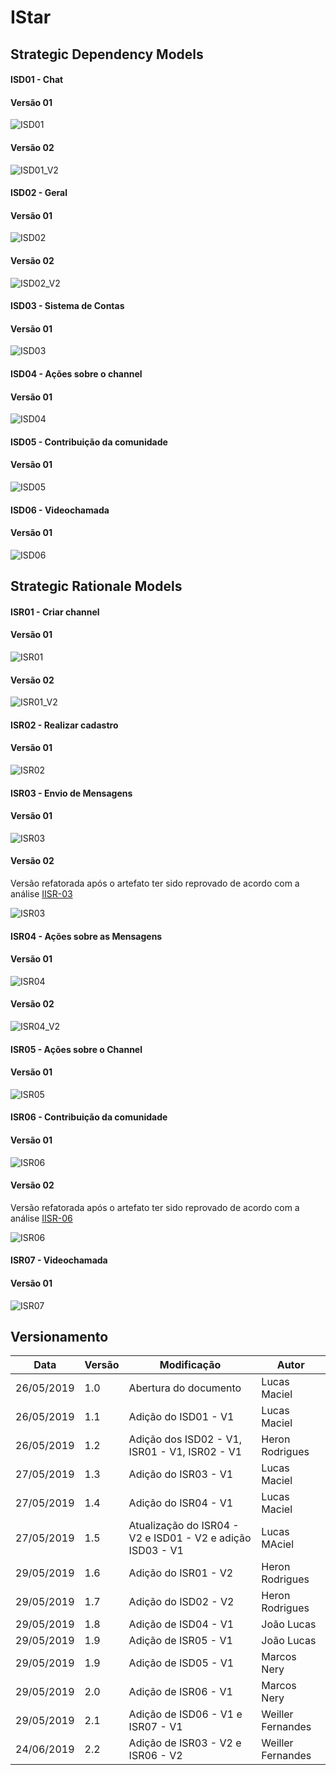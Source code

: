 # IStar

## Strategic Dependency Models

#### ISD01 - Chat

#### Versão 01
![ISD01](../img/Modelagem/isd_chat_v1.png)

#### Versão 02
![ISD01_V2](../img/Modelagem/isd_chat_v2.png)

#### ISD02 - Geral

#### Versão 01
![ISD02](../img/Modelagem/i_sd_geral_v1.jpg)

#### Versão 02
![ISD02_V2](../img/Modelagem/i_sd_geral_v2.jpg)

#### ISD03 - Sistema de Contas

#### Versão 01
![ISD03](../img/Modelagem/isd_accounts_system_v1.png)

#### ISD04 - Ações sobre o channel

#### Versão 01

![ISD04](../img/Modelagem/ISD04.png)

#### ISD05 - Contribuição da comunidade

#### Versão 01

![ISD05](../img/Modelagem/contribuicaosd.png)

#### ISD06 - Videochamada

#### Versão 01

![ISD06](../img/Modelagem/isd_videochamada_v1.png)

## Strategic Rationale Models

#### ISR01 - Criar channel

#### Versão 01
![ISR01](../img/Modelagem/i_sr_channel_v1.jpg)

#### Versão 02
![ISR01_V2](../img/Modelagem/i_sr_channel_v2.jpg)

#### ISR02 - Realizar cadastro

#### Versão 01
![ISR02](../img/Modelagem/i_sr_cadastro_v1.jpg)

#### ISR03 - Envio de Mensagens

#### Versão 01
![ISR03](../img/Modelagem/isr_send_message_v1.png)

#### Versão 02

Versão refatorada após o artefato ter sido reprovado de acordo com a análise [IISR-03](../Análise/IStar.md#iisr-03)

![ISR03](../img/Modelagem/isr_send_message_v2.png)

#### ISR04 - Ações sobre as Mensagens

#### Versão 01
![ISR04](../img/Modelagem/isr_message_actions_v1.png)

#### Versão 02

![ISR04_V2](../img/Modelagem/isr_message_actions_v2.png)

#### ISR05 - Ações sobre o Channel

#### Versão 01

![ISR05](../img/Modelagem/ISR05.png)

#### ISR06 - Contribuição da comunidade

#### Versão 01

![ISR06](../img/Modelagem/contribuicaosr.png)

#### Versão 02

Versão refatorada após o artefato ter sido reprovado de acordo com a análise [IISR-06](../Análise/IStar.md#iisr-06)

![ISR06](../img/Modelagem/contribuicaosr_v2.png)

#### ISR07 - Videochamada

#### Versão 01

![ISR07](../img/Modelagem/isr_videochamada_v1.png)


## Versionamento

| Data | Versão | Modificação | Autor |
|  --- | ------ | ----------- | ----- |
| 26/05/2019 | 1.0 | Abertura do documento | Lucas Maciel |
| 26/05/2019 | 1.1 | Adição do ISD01 - V1 | Lucas Maciel |
| 26/05/2019 | 1.2 | Adição dos ISD02 - V1, ISR01 - V1, ISR02 - V1 | Heron Rodrigues |
| 27/05/2019 | 1.3 | Adição do ISR03 - V1 | Lucas Maciel |
| 27/05/2019 | 1.4 | Adição do ISR04 - V1 | Lucas Maciel |
| 27/05/2019 | 1.5 | Atualização do ISR04 - V2 e ISD01 - V2 e adição ISD03 - V1 | Lucas MAciel |
| 29/05/2019 | 1.6 | Adição do ISR01 - V2 | Heron Rodrigues |
| 29/05/2019 | 1.7 | Adição do ISD02 - V2 | Heron Rodrigues |
| 29/05/2019 | 1.8 | Adição de ISD04 - V1 | João Lucas |
| 29/05/2019 | 1.9 | Adição de ISR05 - V1 | João Lucas |
| 29/05/2019 | 1.9 | Adição de ISD05 - V1 | Marcos Nery |
| 29/05/2019 | 2.0 | Adição de ISR06 - V1 | Marcos Nery |
| 29/05/2019 | 2.1 | Adição de ISD06 - V1 e ISR07 - V1 | Weiller Fernandes |
| 24/06/2019 | 2.2 | Adição de ISR03 - V2 e ISR06 - V2 | Weiller Fernandes |

